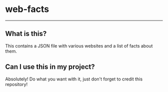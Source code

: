 # web-facts

<hr>

## What is this?

This contains a JSON file with various websites and a list of facts about them. <br />

## Can I use this in my project?

Absolutely! Do what you want with it, just don't forget to credit this repository!
